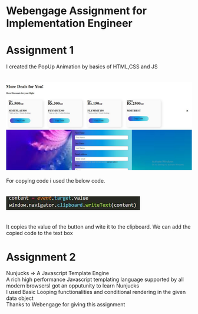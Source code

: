 # Webengage Assignment for Implementation Engineer

<h1>Assignment 1</h1>
<div>I created the PopUp Animation by basics of HTML,CSS and JS</div>
<br><br>
<img src="ImagesForReadme/frontPage.JPG" />
<br><br>
<div>For copying code i used the below code.</div>
<br><br>
<div><img src="ImagesForReadme/navigator.JPG"/></div>
<br><br>
<div>It copies the value of the button and wite it to the clipboard. We can add the copied code to the text box</div>

<h1>Assignment 2</h1>
<div>Nunjucks => A Javascript Template Engine</div>
<div>A rich high performance Javascript templating language supported by all modern browsers</div.
<div>I got an opputunity to learn Nunjucks<div>
  <div> I used Basic Looping functionalities and conditional rendering in the given data object</div>

<div>Thanks to Webengage for giving this assignment</div>
